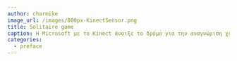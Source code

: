 ```yaml
---
author: charmike
image_url: /images/800px-KinectSensor.png
title: Solitaire game
caption: Η Microsoft με το Kinect άνοιξε το δρόμο για την αναγνώριση χειρονομιών και τη χρήση τους ως μέσο αλληλεπίδρασης με τον υπολογιστή.
categories:
  - preface
---
```

